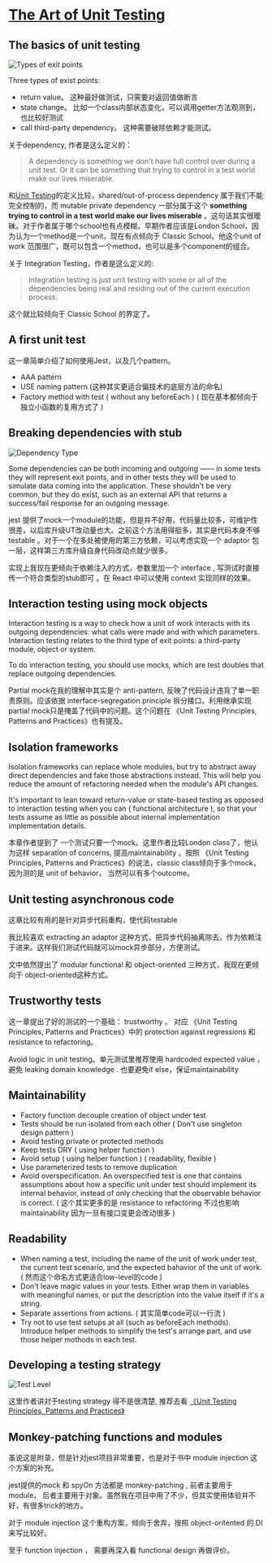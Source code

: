 # [The Art of Unit Testing](https://book.douban.com/subject/34944396/)

## The basics of unit testing

![Types of exit points](./typeOfExitPoints.png)

Three types of exist points:

* return value。 这种最好做测试，只需要对返回值做断言
* state change。 比如一个class内部状态变化，可以调用getter方法观测到，也比较好测试
* call third-party dependency。 这种需要破除依赖才能测试。

关于dependency, 作者是这么定义的：

> A dependency is something we don't have full control over during a unit test. Or it can be something that trying to control in a test world make our lives miserable.

和[Unit Testing](https://book.douban.com/subject/34429421/)的定义比较，shared/out-of-process dependency 属于我们不能完全控制的，而 mutable private dependency 一部分属于这个 **something trying to control in a test world make our lives miserable** 。这句话其实很暧昧。对于作者属于哪个school也有点模糊，早期作者应该是London School，因为认为一个method是一个unit，现在有点倾向于 Classic School。他这个unit of work 范围很广，既可以包含一个method，也可以是多个component的组合。

关于 Integration Testing，作者是这么定义的:

> Integration testing is just unit testing with some or all of the dependencies being real and residing out of the current execution process.

这个就比较倾向于 Classic School 的界定了。

## A first unit test

这一章简单介绍了如何使用Jest，以及几个pattern。

* AAA pattern
* USE naming pattern (这种其实更适合偏技术的底层方法的命名)
* Factory method with test ( without any beforeEach ) ( 现在基本都倾向于独立小函数的复用方式了 )

## Breaking dependencies with stub

![Dependency Type](./dependency.png)

Some dependencies can be both incoming and outgoing —— in some tests they will represent exit points, and in other tests they will be used to simulate data coming into the application. These shouldn't be very common, but they do exist, such as an external API that returns a success/fail response for an outgoing message.

jest 提供了mock一个module的功能，但是并不好用，代码量比较多，可维护性很差，以后库升级UT改动量也大。之前这个方法用得挺多，其实是代码本身不够testable 。对于一个在多处被使用的第三方依赖，可以考虑实现一个 adaptor 包一层，这样第三方库升级自身代码改动点就少很多。

实现上我现在更倾向于依赖注入的方式，参数里加一个 interface , 写测试时直接传一个符合类型的stub即可 。在 React 中可以使用 context 实现同样的效果。

## Interaction testing using mock objects

Interaction testing is a way to check how a unit of work interacts with its outgoing dependencies: what calls were made and with which parameters. Interaction testing relates to the third type of exit points: a third-party module, object or system.

To do interaction testing, you should use mocks, which are test doubles that replace outgoing dependencies.

Partial mock在我的理解中其实是个 anti-pattern, 反映了代码设计违背了单一职责原则。应该依据 interface-segregation principle 拆分接口。利用继承实现partial mock只是掩盖了代码中的问题。这个问题在 《Unit Testing Principles, Patterns and Practices》也有提及。

## Isolation frameworks

Isolation frameworks can replace whole modules, but try to abstract away direct dependencies and fake those abstractions instead. This will help you reduce the amount of refactoring needed when the module's API changes.

It's important to lean toward return-value or state-based testing as opposed to interaction testing when you can ( functional architecture ), so that your tests assume as little as possible about internal implementation implementation details.

本章作者提到了 一个测试只要一个mock。这里作者比较London class了，他认为这样 separation of concerns, 提高maintainability  。按照 《Unit Testing Principles, Patterns and Practices》的说法，classic class倾向于多个mock，因为测的是 unit of behavior， 当然可以有多个outcome。

## Unit testing asynchronous code

这章比较有用的是针对异步代码重构，使代码testable

我比较喜欢 extracting an adaptor 这种方式，把异步代码抽离除去，作为依赖注于进来。这样我们测试代码就可以mock异步部分，方便测试。

文中依然提出了 modular functional 和 object-oriented 三种方式，我现在更倾向于 object-oriented这种方式。

## Trustworthy tests

这一章提出了好的测试的一个基础： trustworthy 。 对应 《Unit Testing Principles, Patterns and Practices》中的 protection against regressions 和 resistance to refactoring。

Avoid logic in unit testing。单元测试里推荐使用 hardcoded expected value ， 避免 leaking domain knowledge . 也要避免if else，保证maintainability

## Maintainability

* Factory function decouple creation of object under test
* Tests should be run isolated from each other ( Don't use singleton design pattern )
* Avoid testing private or protected methods
* Keep tests DRY ( using  helper function )
* Avoid setup ( using helper function ) ( readability, flexible )
* Use parameterized tests to remove duplication
* Avoid overspecification. An overspecified test is one that contains assumptions about how a specific unit under test should implement its internal behavior, instead of only checking that the observable behavior is correct. ( 这个其实更多的是 resistance to refactoring 不过也影响maintainability 因为一旦有接口变更会改动很多 )

## Readability

* When naming a test, including the name of the unit of work under test, the current test scenario, and the expected bahavior of the unit of work. ( 然而这个命名方式更适合low-level的code )
* Don't leave magic values in your tests. Either wrap them in variables with meaningful names, or put the description into the value itself if it's a string.
* Separate assertions from actions. ( 其实简单code可以一行流 )
* Try not to use test setups at all (such as beforeEach methods). Introduce helper methods to simplify the test's arrange part, and use those helper mothods in each test.

## Developing a testing strategy

![Test Level](./testLevel.png)

这里作者讲对于testing strategy 得不是很清楚, 推荐去看  [《Unit Testing Principles, Patterns and Practices》](https://jiangshanmeta.github.io/notebook/unit-testing/#why-integration-testing)

## Monkey-patching functions and modules

虽说这是附录，但是针对jest项目非常重要，也是对于书中 module injection 这个方案的补充。

jest提供的mock 和 spyOn 方法都是 monkey-patching , 前者主要用于 module， 后者主要用于对象。虽然我在项目中用了不少，但其实使用体验并不好，有很多trick的地方。

对于 module injection 这个重构方案，倾向于舍弃，按照 object-oritented 的 DI 来写比较好。

至于 function injection ， 需要再深入看 functional design 再做评价。

